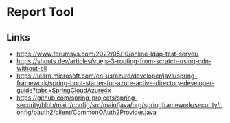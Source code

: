 # Report Tool

## Links

* https://www.forumsys.com/2022/05/10/online-ldap-test-server/
* https://shouts.dev/articles/vuejs-3-routing-from-scratch-using-cdn-without-cli
* https://learn.microsoft.com/en-us/azure/developer/java/spring-framework/spring-boot-starter-for-azure-active-directory-developer-guide?tabs=SpringCloudAzure4x
* https://github.com/spring-projects/spring-security/blob/main/config/src/main/java/org/springframework/security/config/oauth2/client/CommonOAuth2Provider.java